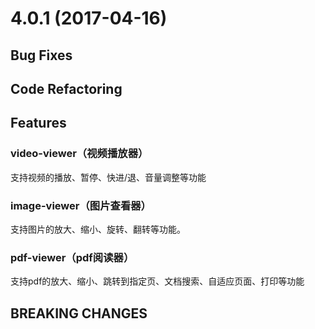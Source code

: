 # 4.0.1 (2017-04-16)

## Bug Fixes

## Code Refactoring

## Features

### video-viewer（视频播放器）

支持视频的播放、暂停、快进/退、音量调整等功能

### image-viewer（图片查看器）

支持图片的放大、缩小、旋转、翻转等功能。

### pdf-viewer（pdf阅读器）

支持pdf的放大、缩小、跳转到指定页、文档搜索、自适应页面、打印等功能

## BREAKING CHANGES
